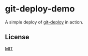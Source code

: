 # git-deploy-demo
A simple deploy of [git-deploy](https://github.com/orangemug/git-deploy) in action.


## License
[MIT](LICENSE)

